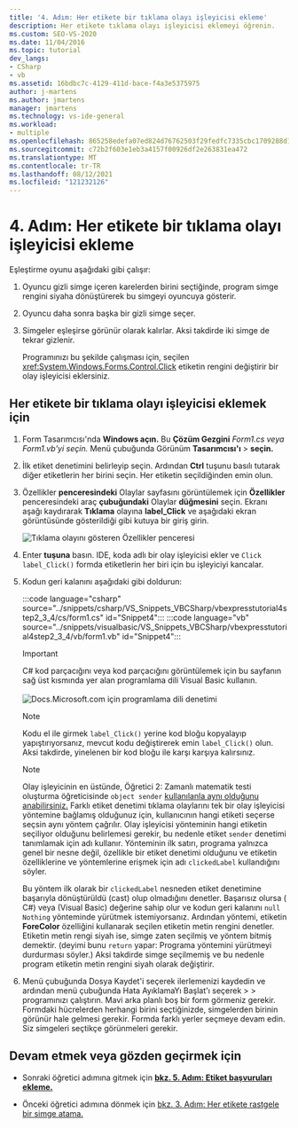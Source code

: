 ```yaml
---
title: '4. Adım: Her etikete bir tıklama olayı işleyicisi ekleme'
description: Her etikete tıklama olayı işleyicisi eklemeyi öğrenin.
ms.custom: SEO-VS-2020
ms.date: 11/04/2016
ms.topic: tutorial
dev_langs:
- CSharp
- vb
ms.assetid: 16bdbc7c-4129-411d-bace-f4a3e5375975
author: j-martens
ms.author: jmartens
manager: jmartens
ms.technology: vs-ide-general
ms.workload:
- multiple
ms.openlocfilehash: 865258edefa07ed824d76762503f29fedfc7335cbc1709288d1392b7bc54d751
ms.sourcegitcommit: c72b2f603e1eb3a4157f00926df2e263831ea472
ms.translationtype: MT
ms.contentlocale: tr-TR
ms.lasthandoff: 08/12/2021
ms.locfileid: "121232126"
---
```

# <a name="step-4-add-a-click-event-handler-to-each-label"></a>4. Adım: Her etikete bir tıklama olayı işleyicisi ekleme

Eşleştirme oyunu aşağıdaki gibi çalışır:

1. Oyuncu gizli simge içeren karelerden birini seçtiğinde, program simge rengini siyaha dönüştürerek bu simgeyi oyuncuya gösterir.

2. Oyuncu daha sonra başka bir gizli simge seçer.

3. Simgeler eşleşirse görünür olarak kalırlar. Aksi takdirde iki simge de tekrar gizlenir.

   Programınızı bu şekilde çalışması için, seçilen <xref:System.Windows.Forms.Control.Click> etiketin rengini değiştirir bir olay işleyicisi eklersiniz.

## <a name="to-add-a-click-event-handler-to-each-label"></a>Her etikete bir tıklama olayı işleyicisi eklemek için

1. Form Tasarımcısı'nda **Windows açın.** Bu **Çözüm Gezgini** *Form1.cs veya* *Form1.vb'yi seçin.* Menü çubuğunda Görünüm **Tasarımcısı'ı**  >  **seçin.**

2. İlk etiket denetimini belirleyip seçin. Ardından **Ctrl** tuşunu basılı tutarak diğer etiketlerin her birini seçin. Her etiketin seçildiğinden emin olun.

3. Özellikler **penceresindeki** Olaylar sayfasını görüntülemek için **Özellikler** penceresindeki araç **çubuğundaki** Olaylar **düğmesini** seçin. Ekranı aşağı kaydırarak **Tıklama** olayına **label_Click** ve aşağıdaki ekran görüntüsünde gösterildiği gibi kutuya bir giriş girin.

     ![Tıklama olayını gösteren Özellikler penceresi](../ide/media/express_labelclick.png)

4. Enter **tuşuna** basın. IDE, koda adlı bir olay işleyicisi ekler ve `Click` `label_Click()` formda etiketlerin her biri için bu işleyiciyi kancalar.

5. Kodun geri kalanını aşağıdaki gibi doldurun:

    :::code language="csharp" source="../snippets/csharp/VS_Snippets_VBCSharp/vbexpresstutorial4step2_3_4/cs/form1.cs" id="Snippet4":::
    :::code language="vb" source="../snippets/visualbasic/VS_Snippets_VBCSharp/vbexpresstutorial4step2_3_4/vb/form1.vb" id="Snippet4":::

    > [!IMPORTANT]
    > C# kod parçacığını veya kod parçacığını görüntülemek için bu sayfanın sağ üst kısmında yer alan programlama dili Visual Basic kullanın.<br><br>![Docs.Microsoft.com için programlama dili denetimi](../ide/media/docs-programming-language-control.png)

    > [!NOTE]
    > Kodu el ile girmek `label_Click()` yerine kod bloğu kopyalayıp yapıştırıyorsanız, mevcut kodu değiştirerek emin `label_Click()` olun. Aksi takdirde, yinelenen bir kod bloğu ile karşı karşıya kalırsınız.

    > [!NOTE]
    > Olay işleyicinin en üstünde, Öğretici 2: Zamanlı matematik testi oluşturma öğreticisinde `object sender` [kullanılanla aynı olduğunu anabilirsiniz.](../ide/tutorial-2-create-a-timed-math-quiz.md) Farklı etiket denetimi tıklama olaylarını tek bir olay işleyicisi yöntemine bağlamış olduğunuz için, kullanıcının hangi etiketi seçerse seçsin aynı yöntem çağrılır. Olay işleyicisi yönteminin hangi etiketin seçiliyor olduğunu belirlemesi gerekir, bu nedenle etiket `sender` denetimi tanımlamak için adı kullanır. Yönteminin ilk satırı, programa yalnızca genel bir nesne değil, özellikle bir etiket denetimi olduğunu ve etiketin özelliklerine ve yöntemlerine erişmek için adı `clickedLabel` kullandığını söyler.

     Bu yöntem ilk olarak bir `clickedLabel` nesneden etiket denetimine başarıyla dönüştürüldü (cast) olup olmadığını denetler. Başarısız olursa ( C#) veya (Visual Basic) değerine sahip olur ve kodun geri kalanını `null` `Nothing` yönteminde yürütmek istemiyorsanız. Ardından yöntemi, etiketin **ForeColor** özelliğini kullanarak seçilen etiketin metin rengini denetler. Etiketin metin rengi siyah ise, simge zaten seçilmiş ve yöntem bitmiş demektir. (deyimi bunu `return` yapar: Programa yöntemini yürütmeyi durdurması söyler.) Aksi takdirde simge seçilmemiş ve bu nedenle program etiketin metin rengini siyah olarak değiştirir.

6. Menü çubuğunda Dosya Kaydet'i seçerek ilerlemenizi kaydedin ve ardından menü çubuğunda Hata AyıklamaYı Başlat'ı seçerek  >     >   programınızı çalıştırın. Mavi arka planlı boş bir form görmeniz gerekir. Formdaki hücrelerden herhangi birini seçtiğinizde, simgelerden birinin görünür hale gelmesi gerekir. Formda farklı yerler seçmeye devam edin. Siz simgeleri seçtikçe görünmeleri gerekir.

## <a name="to-continue-or-review"></a>Devam etmek veya gözden geçirmek için

- Sonraki öğretici adımına gitmek için **[bkz. 5. Adım: Etiket başvuruları ekleme.](../ide/step-5-add-label-references.md)**

- Önceki öğretici adımına dönmek için [bkz. 3. Adım: Her etikete rastgele bir simge atama.](../ide/step-3-assign-a-random-icon-to-each-label.md)
